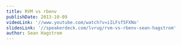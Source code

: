 ```yaml
---
title: RVM vs rbenv
publishDate: 2013-10-09
videoLink: '//www.youtube.com/watch?v=iILFsf5FXNo'
slidesLink: '//speakerdeck.com/lvrug/rvm-vs-rbenv-sean-hagstrom'
author: Sean Hagstrom
---
```

